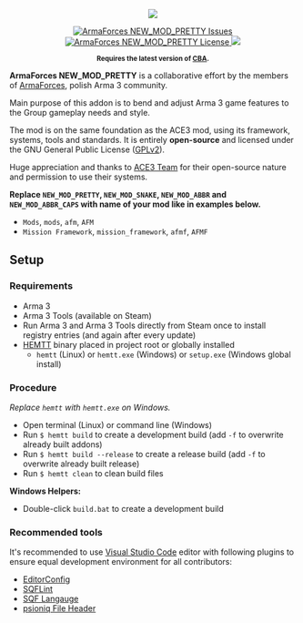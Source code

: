 <p align="center">
    <img src="https://avatars2.githubusercontent.com/u/50863181">
</p>
<p align="center">
    <a href="https://github.com/ArmaForces/NEW_MOD_PRETTY/issues">
        <img src="https://img.shields.io/github/issues-raw/ArmaForces/NEW_MOD_PRETTY.svg?label=Issues" alt="ArmaForces NEW_MOD_PRETTY Issues">
    </a>
    <a href="https://github.com/ArmaForces/NEW_MOD_PRETTY/blob/master/LICENSE">
        <img src="https://img.shields.io/badge/License-GPLv2-red.svg" alt="ArmaForces NEW_MOD_PRETTY License">
    </a>
    <a href="https://github.com/ArmaForces/NEW_MOD_PRETTY/actions">
        <img src="https://github.com/ArmaForces/NEW_MOD_PRETTY/workflows/Arma/badge.svg">
    </a>
</p>
<p align="center"><sup><strong>Requires the latest version of <a href="https://github.com/CBATeam/CBA_A3/releases/latest">CBA</a>.</strong></sup></p>

**ArmaForces NEW_MOD_PRETTY** is a collaborative effort by the members of <a href="https//armaforces.com/">ArmaForces</a>, polish Arma 3 community.

Main purpose of this addon is to bend and adjust Arma 3 game features to the Group gameplay needs and style.

The mod is on the same foundation as the ACE3 mod, using its framework, systems, tools and standards. It is entirely **open-source** and licensed under the GNU General Public License ([GPLv2](https://github.com/ArmaForces/NEW_MOD_PRETTY/blob/master/LICENSE)).

Huge appreciation and thanks to [ACE3 Team](http://ace3mod.com/team.html) for their open-source nature and permission to use their systems.

**Replace `NEW_MOD_PRETTY`, `NEW_MOD_SNAKE`, `NEW_MOD_ABBR` and `NEW_MOD_ABBR_CAPS` with name of your mod like in examples below.**

- `Mods`, `mods`, `afm`, `AFM`
- `Mission Framework`, `mission_framework`, `afmf`, `AFMF`

## Setup

### Requirements

- Arma 3
- Arma 3 Tools (available on Steam)
- Run Arma 3 and Arma 3 Tools directly from Steam once to install registry entries (and again after every update)
- [HEMTT](https://github.com/synixebrett/HEMTT) binary placed in project root or globally installed
  - `hemtt` (Linux) or `hemtt.exe` (Windows) or `setup.exe` (Windows global install)

### Procedure

_Replace `hemtt` with `hemtt.exe` on Windows._

- Open terminal (Linux) or command line (Windows)
- Run `$ hemtt build` to create a development build (add `-f` to overwrite already built addons)
- Run `$ hemtt build --release` to create a release build (add `-f` to overwrite already built release)
- Run `$ hemtt clean` to clean build files

**Windows Helpers:**
- Double-click `build.bat` to create a development build

### Recommended tools

It's recommended to use [Visual Studio Code](https://) editor with following plugins to ensure equal development environment for all contributors:
- [EditorConfig](https://marketplace.visualstudio.com/items?itemName=EditorConfig.EditorConfig)
- [SQFLint](https://marketplace.visualstudio.com/items?itemName=skacekachna.sqflint)
- [SQF Langauge](https://marketplace.visualstudio.com/items?itemName=Armitxes.sqf)
- [psioniq File Header](https://marketplace.visualstudio.com/items?itemName=psioniq.psi-header)
